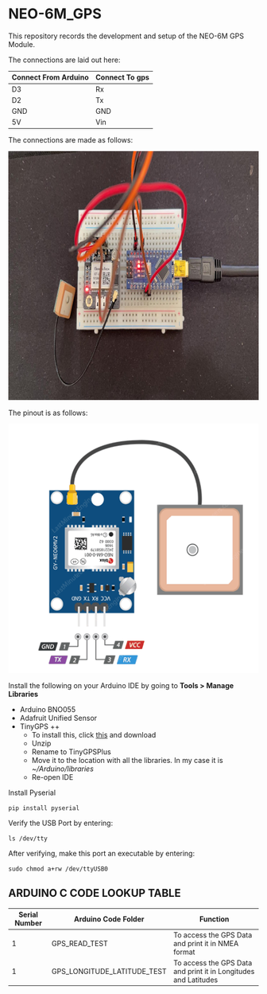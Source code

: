 # NEO-6M_GPS
This repository records the development and setup of the NEO-6M GPS Module.


The connections are laid out here:

| Connect From Arduino |  Connect To gps |
| ------------- | ------------- | 
| D3  | Rx  | 
| D2 | Tx | 
| GND | GND  | 
| 5V | Vin | 

The connections are made as follows:

<p align="center">
  <img height="500" src="Images/my_connection.jpeg">
</p>


The pinout is as follows:

<p align="center">
  <img height="500" src="Images/neo_6m_pinout.png">
</p>

Install the following on your Arduino IDE by going to **Tools > Manage Libraries**

- Arduino BNO055
- Adafruit Unified Sensor
- TinyGPS ++
	- To install this, click [this](https://github.com/mikalhart/TinyGPSPlus/archive/master.zip) and download
	- Unzip
	- Rename to TinyGPSPlus
	- Move it to the location with all the libraries. In my case it is *~/Arduino/libraries*
	- Re-open IDE

Install Pyserial

    pip install pyserial

Verify the USB Port by entering:

    ls /dev/tty

After verifying, make this port an executable by entering:

    sudo chmod a+rw /dev/ttyUSB0 


## ARDUINO C CODE LOOKUP TABLE


| Serial Number| Arduino Code Folder  | Function | 
| ------------- | ------------- | ------------- |
| 1  | GPS_READ_TEST | To access the GPS Data and print it in NMEA format | 
| 1  | GPS_LONGITUDE_LATITUDE_TEST | To access the GPS Data and print it in Longitudes and Latitudes | 
